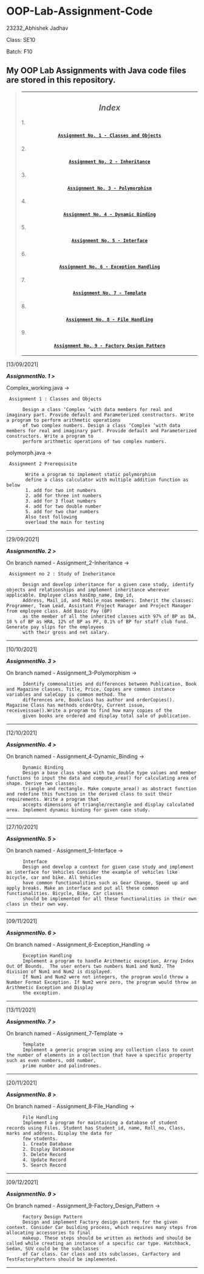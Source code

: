 # OOP-Lab-Assignment-Code
23232_Abhishek Jadhav

Class: SE10

Batch: F10

My OOP Lab Assignments with Java code files are stored in this repository.
--------------------------------------------------------------------------
>_________________________________________________________________________
><h2 align ="center"><i>Index</i></h2>
>
>1.<h4 align ="center">[`Assignment No. 1 - Classes and Objects`](https://github.com/AbhishekJadhav2002/OOP-Lab-Assignment-Code/blob/master/Complex_working.java)</h4>
>2.<h4 align ="center">[`Assignment No. 2 - Inheritance`](https://github.com/AbhishekJadhav2002/OOP-Lab-Assignment-Code/tree/Assignment_2-Inheritance)</h4>
>3.<h4 align ="center">[`Assignment No. 3 - Polymorphism`](https://github.com/AbhishekJadhav2002/OOP-Lab-Assignment-Code/tree/Assignment_3-Polymorphism)</h4>
>4.<h4 align ="center">[`Assignment No. 4 - Dynamic Binding`](https://github.com/AbhishekJadhav2002/OOP-Lab-Assignment-Code/tree/Assignment_4-Dynamic_Binding)</h4>
>5.<h4 align ="center">[`Assignment No. 5 - Interface`](https://github.com/AbhishekJadhav2002/OOP-Lab-Assignment-Code/tree/Assignment_5-Interface)</h4>
>6.<h4 align ="center">[`Assignment No. 6 - Exception Handling`](https://github.com/AbhishekJadhav2002/OOP-Lab-Assignment-Code/tree/Assignment_6-Exception_Handling)</h4>
>7.<h4 align ="center">[`Assignment No. 7 - Template`](https://github.com/AbhishekJadhav2002/OOP-Lab-Assignment-Code/tree/Assignment_7-Template/Assignment_7-Template)</h4>
>8.<h4 align ="center">[`Assignment No. 8 - File Handling`](https://github.com/AbhishekJadhav2002/OOP-Lab-Assignment-Code/tree/Assignment_8-File_Handling)</h4>
>9.<h4 align ="center">[`Assignment No. 9 - Factory Design Pattern`](https://github.com/AbhishekJadhav2002/OOP-Lab-Assignment-Code/tree/Assignment_9-Factory_Design_Pattern)</h4>
>_________________________________________________________________________


[13/09/2021]

_***AssignmentNo. 1 >***_

Complex_working.java ->

     Assignment 1 : Classes and Objects
     
          Design a class ‘Complex ‘with data members for real and imaginary part. Provide default and Parameterized constructors. Write a program to perform arithmetic operations 
          of two complex numbers. Design a class ‘Complex ‘with data members for real and imaginary part. Provide default and Parameterized constructors. Write a program to 
          perform arithmetic operations of two complex numbers.
 
 polymorph.java ->
 
     Assignment 2 Prerequisite
     
           Write a program to implement static polymorphism 
           define a class calculator with multiple addition function as below 
           1. add for two int numbers
           2. add for three int numbers
           3. add for 3 float numbers
           4. add for two double number
           5. add for two char numbers
           Also test following
           overload the main for testing

__________________________________________________________________________

[29/09/2021]

_***AssignmentNo. 2 >***_

On branch named -
Assignment_2-Inheritance ->
     
     Assignment no 2 : Study of Ineheritance
          
          Design and develop inheritance for a given case study, identify objects and relationships and implement inheritance wherever applicable. Employee class hasEmp_name, Emp_id,
          Address, Mail_id, and Mobile_noas members. Inherit the classes: Programmer, Team Lead, Assistant Project Manager and Project Manager from employee class. Add Basic Pay (BP)
          as the member of all the inherited classes with 97% of BP as DA, 10 % of BP as HRA, 12% of BP as PF, 0.1% of BP for staff club fund. Generate pay slips for the employees
          with their gross and net salary.

__________________________________________________________________________

[10/10/2021]

_***AssignmentNo. 3 >***_

On branch named -
Assignment_3-Polymorphism ->
     
          Identify commonalities and differences between Publication, Book and Magazine classes. Title, Price, Copies are common instance variables and saleCopy is common method. The
          differences are, Bookclass has author and orderCopies(). Magazine Class has methods orderQty, Current issue, receiveissue().Write a program to find how many copies of the
          given books are ordered and display total sale of publication.

__________________________________________________________________________

[12/10/2021]

_***AssignmentNo. 4 >***_

On branch named -
Assignment_4-Dynamic_Binding ->

          Dynamic Binding
          Design a base class shape with two double type values and member functions to input the data and compute_area() for calculating area of shape. Derive two classes:
          triangle and rectangle. Make compute_area() as abstract function and redefine this function in the derived class to suit their requirements. Write a program that
          accepts dimensions of triangle/rectangle and display calculated area. Implement dynamic binding for given case study.

__________________________________________________________________________

[27/10/2021]

_***AssignmentNo. 5 >***_

On branch named -
Assignment_5-Interface ->
     
          Interface
          Design and develop a context for given case study and implement an interface for Vehicles Consider the example of vehicles like bicycle, car and bike. All Vehicles
          have common functionalities such as Gear Change, Speed up and apply breaks. Make an interface and put all these common functionalities. Bicycle, Bike, Car classes
          should be implemented for all these functionalities in their own class in their own way.
          
__________________________________________________________________________

[09/11/2021]

_***AssignmentNo. 6 >***_

On branch named -
Assignment_6-Exception_Handling ->

          Exception Handling
          Implement a program to handle Arithmetic exception, Array Index Out Of Bounds.  The user enters two numbers Num1 and Num2. The division of Num1 and Num2 is displayed.
          If Num1 and Num2 were not integers, the program would throw a Number Format Exception. If Num2 were zero, the program would throw an Arithmetic Exception and Display
          the exception.

__________________________________________________________________________

[13/11/2021]

_***AssignmentNo. 7 >***_

On branch named -
Assignment_7-Template ->

          Template
          Implement a generic program using any collection class to count the number of elements in a collection that have a specific property such as even numbers, odd number,
          prime number and palindromes.

__________________________________________________________________________

[20/11/2021]

_***AssignmentNo. 8 >***_

On branch named -
Assignment_8-File_Handling ->

          File Handling
          Implement a program for maintaining a database of student records using Files. Student has Student_id, name, Roll_no, Class, marks and address. Display the data for
          few students.
          1. Create Database
          2. Display Database
          3. Delete Record
          4. Update Record
          5. Search Record

__________________________________________________________________________

[09/12/2021]

_***AssignmentNo. 9 >***_

On branch named -
Assignment_9-Factory_Design_Pattern ->

          Factory Design Pattern
          Design and implement Factory design pattern for the given context. Consider Car building process, which requires many steps from allocating accessories to final
          makeup. These steps should be written as methods and should be called while creating an instance of a specific car type. Hatchback, Sedan, SUV could be the subclasses
          of Car class. Car class and its subclasses, CarFactory and TestFactoryPattern should be implemented.

__________________________________________________________________________
